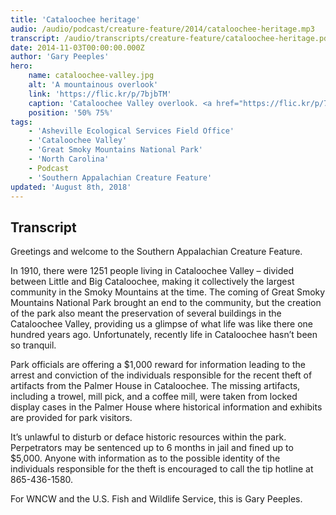 ```yaml
---
title: 'Cataloochee heritage'
audio: /audio/podcast/creature-feature/2014/cataloochee-heritage.mp3
transcript: /audio/transcripts/creature-feature/cataloochee-heritage.pdf
date: 2014-11-03T00:00:00.000Z
author: 'Gary Peeples'
hero:
    name: cataloochee-valley.jpg
    alt: 'A mountainous overlook'
    link: 'https://flic.kr/p/7bjbTM'
    caption: 'Cataloochee Valley overlook. <a href="https://flic.kr/p/7bjbTM">Photo</a> by Carl Wycoff, CC BY 2.0.'
    position: '50% 75%'
tags:
    - 'Asheville Ecological Services Field Office'
    - 'Cataloochee Valley'
    - 'Great Smoky Mountains National Park'
    - 'North Carolina'
    - Podcast
    - 'Southern Appalachian Creature Feature'
updated: 'August 8th, 2018'
---
```


## Transcript

Greetings and welcome to the Southern Appalachian Creature Feature.

In 1910, there were 1251 people living in Cataloochee Valley – divided between Little and Big Cataloochee, making it collectively the largest community in the Smoky Mountains at the time. The coming of Great Smoky Mountains National Park brought an end to the community, but the creation of the park also meant the preservation of several buildings in the Cataloochee Valley, providing us a glimpse of what life was like there one hundred years ago. Unfortunately, recently life in Cataloochee hasn’t been so tranquil.

Park officials are offering a $1,000 reward for information leading to the arrest and conviction of the individuals responsible for the recent theft of artifacts from the Palmer House in Cataloochee. The missing artifacts, including a trowel, mill pick, and a coffee mill, were taken from locked display cases in the Palmer House where historical information and exhibits are provided for park visitors.

It’s unlawful to disturb or deface historic resources within the park. Perpetrators may be sentenced up to 6 months in jail and fined up to $5,000. Anyone with information as to the possible identity of the individuals responsible for the theft is encouraged to call the tip hotline at 865-436-1580.

For WNCW and the U.S. Fish and Wildlife Service, this is Gary Peeples.
